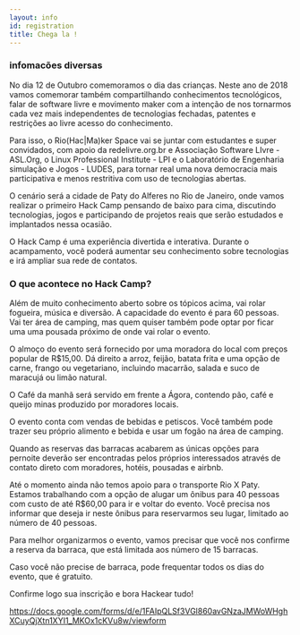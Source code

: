 ```yaml
---
layout: info
id: registration
title: Chega la !
---
```

### infomacões diversas

No dia 12 de Outubro comemoramos o dia das crianças. Neste ano de 2018 vamos comemorar também compartilhando conhecimentos tecnológicos, falar de software livre e movimento maker com a intenção de nos tornarmos cada vez mais independentes de tecnologias fechadas, patentes e restrições ao livre acesso do conhecimento.

Para isso, o Rio(Hac|Ma)ker Space vai se juntar com estudantes e super convidados, com apoio da redelivre.org.br e Associação Software LIvre -ASL.Org, o Linux Professional Institute - LPI e o Laboratório de Engenharia simulação e Jogos - LUDES, para tornar real uma nova democracia mais participativa e menos restritiva com uso de tecnologias abertas.

O cenário será a cidade de Paty do Alferes no Rio de Janeiro, onde vamos realizar o primeiro Hack Camp pensando de baixo para cima, discutindo tecnologias, jogos e participando de projetos reais que serão estudados e implantados nessa ocasião.

O Hack Camp é uma experiência divertida e interativa. Durante o acampamento, você poderá aumentar seu conhecimento sobre tecnologias e irá ampliar sua rede de contatos.

### O que acontece no Hack Camp?

Além de muito conhecimento aberto sobre os tópicos acima, vai rolar fogueira, música e diversão. A capacidade do evento é para 60 pessoas. Vai ter área de camping, mas quem quiser também pode optar por ficar uma uma pousada próximo de onde vai rolar o evento.

O almoço do evento será fornecido por uma moradora do local com preços popular de R$15,00. Dá direito a arroz, feijão, batata frita e uma opção de carne, frango ou vegetariano, incluindo macarrão, salada e suco de maracujá
ou limão natural.

O Café da manhã será servido em frente a Ágora, contendo pão, café e queijo minas produzido por moradores locais.

O evento conta com vendas de bebidas e petiscos. Você também pode trazer seu próprio alimento e bebida e usar um fogão na área de camping.

Quando as reservas das barracas acabarem as únicas opções para pernoite deverão ser encontradas pelos próprios interessados através de contato direto com moradores, hotéis, pousadas e airbnb.

Até o momento ainda não temos apoio para o transporte Rio X Paty. Estamos trabalhando com a opção de alugar um ônibus para 40 pessoas com custo de até R$60,00 para ir e voltar do evento. Você precisa nos informar que deseja ir
neste ônibus para reservarmos seu lugar, limitado ao número de 40 pessoas.

Para melhor organizarmos o evento, vamos precisar que você nos confirme a reserva da barraca, que está limitada aos número de 15 barracas.

Caso você não precise de barraca, pode frequentar todos os dias do evento, que é gratuito.

Confirme logo sua inscrição e bora Hackear tudo! 

<https://docs.google.com/forms/d/e/1FAIpQLSf3VGl860avGNzaJMWoWHghXCuyQjXtn1XYI1_MKOx1cKVu8w/viewform>
